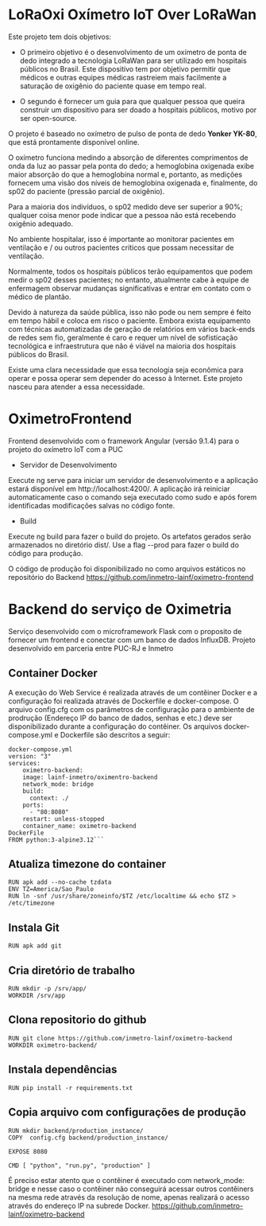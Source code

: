 # LoRaOxi Oxímetro IoT Over LoRaWan

Este projeto tem dois objetivos:

- O primeiro objetivo é o desenvolvimento de um oxímetro de ponta de dedo integrado a tecnologia LoRaWan para ser utilizado em hospitais públicos no Brasil. Este dispositivo tem por objetivo permitir que médicos e outras equipes médicas rastreiem mais facilmente a saturação de oxigênio do paciente quase em tempo real.

- O segundo é fornecer um guia para que qualquer pessoa que queira construir um dispositivo para ser doado a hospitais públicos, motivo por ser open-source.

O projeto é baseado no oxímetro de pulso de ponta de dedo **Yonker YK-80**, que está prontamente disponível online. 

O oxímetro funciona medindo a absorção de diferentes comprimentos de onda da luz ao passar pela ponta do dedo; a hemoglobina oxigenada exibe maior absorção do que a hemoglobina normal e, portanto, as medições fornecem uma visão dos níveis de hemoglobina oxigenada e, finalmente, do sp02 do paciente (pressão parcial de oxigênio). 

Para a maioria dos indivíduos, o sp02 medido deve ser superior a 90%; qualquer coisa menor pode indicar que a pessoa não está recebendo oxigênio adequado. 

No ambiente hospitalar, isso é importante ao monitorar pacientes em ventilação e / ou outros pacientes críticos que possam necessitar de ventilação.

Normalmente, todos os hospitais públicos terão equipamentos que podem medir o sp02 desses pacientes; no entanto, atualmente cabe à equipe de enfermagem observar mudanças significativas e entrar em contato com o médico de plantão. 

Devido à natureza da saúde pública, isso não pode ou nem sempre é feito em tempo hábil e coloca em risco o paciente. Embora exista equipamento com técnicas automatizadas de geração de relatórios em vários back-ends de redes sem fio, geralmente é caro e requer um nível de sofisticação tecnológica e infraestrutura que não é viável na maioria dos hospitais públicos  do Brasil.

Existe uma clara necessidade que essa tecnologia seja econômica para operar e possa operar sem depender do acesso à Internet. 
Este projeto nasceu para atender a essa necessidade.


# OximetroFrontend

Frontend desenvolvido com o framework Angular (versão 9.1.4) para o projeto do oxímetro IoT com a PUC

- Servidor de Desenvolvimento

Execute ng serve para iniciar um servidor de desenvolvimento e a aplicação estará disponível em http://localhost:4200/. A aplicação irá reiniciar automaticamente caso o comando seja executado como sudo e após forem identificadas modificações salvas no código fonte.

- Build

Execute ng build para fazer o build do projeto. Os artefatos gerados serão armazenados no diretório dist/. Use a flag --prod para fazer o build do código para produção.

O código de produção foi disponibilizado no como arquivos estáticos no repositório do Backend https://github.com/inmetro-lainf/oximetro-frontend

# Backend do serviço de Oximetria

Serviço desenvolvido com o microframework Flask com o proposito de fornecer um frontend e conectar com um banco de dados InfluxDB.
Projeto desenvolvido em parceria entre PUC-RJ e Inmetro

## Container Docker

A execução do Web Service é realizada através de um contêiner Docker e a configuração foi realizada através de Dockerfile e docker-compose. O arquivo config.cfg com os parâmetros de configuração para o ambiente de prodrução (Endereço IP do banco de dados, senhas e etc.) deve ser disponibilizado durante a configuração do contêiner. Os arquivos docker-compose.yml e Dockerfile são descritos a seguir:
```
docker-compose.yml
version: "3"
services:
    oximetro-backend:
    image: lainf-inmetro/oximentro-backend
    network_mode: bridge
    build:
      context: ./
    ports:
      - "80:8080"
    restart: unless-stopped
    container_name: oximetro-backend
DockerFile
FROM python:3-alpine3.12```  
``` 

## Atualiza timezone do container
```
RUN apk add --no-cache tzdata
ENV TZ=America/Sao_Paulo
RUN ln -snf /usr/share/zoneinfo/$TZ /etc/localtime && echo $TZ > /etc/timezone
```

## Instala Git
```
RUN apk add git
```

## Cria diretório de trabalho
```
RUN mkdir -p /srv/app/
WORKDIR /srv/app
```

## Clona repositorio do github
```
RUN git clone https://github.com/inmetro-lainf/oximetro-backend
WORKDIR oximetro-backend/
```

## Instala dependências
```
RUN pip install -r requirements.txt
```

## Copia arquivo com configurações de produção
```
RUN mkdir backend/production_instance/
COPY  config.cfg backend/production_instance/

EXPOSE 8080

CMD [ "python", "run.py", "production" ]
```

É preciso estar atento que o contêiner é executado com network_mode: bridge e nesse caso o contêiner não conseguirá acessar outros contêiners na mesma rede através da resolução de nome, apenas realizará o acesso através do endereço IP na subrede Docker.
https://github.com/inmetro-lainf/oximetro-backend



